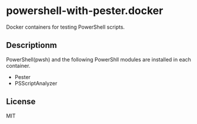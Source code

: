 # powershell-with-pester.docker

Docker containers for testing PowerShell scripts.

## Descriptionm

PowerShell(pwsh) and the following PowerShll modules are installed in each container.

- Pester
- PSScriptAnalyzer

## License

MIT
